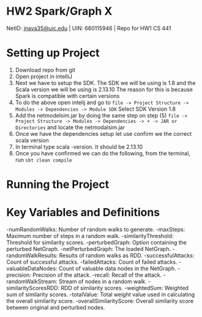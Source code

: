 # HW2 Spark/Graph X

NetID: jnava35@uic.edu | UIN: 660115946 | Repo for HW1 CS 441

# Setting up Project

1. Download repo from git
2. Open project in intelliJ 
3. Next we have to setup the SDK. The SDK we will be using is 1.8 and the Scala version we will be using is 2.13.10
   The reason for this is because Spark is compatible with certain versions
5. To do the above open intelij and go to `file -> Project Structure -> Modules -> Dependencies -> Module SDK` Select SDK Version 1.8
6. Add the netmodelsim.jar by doing the same step on step (5)
   `file -> Project Structure -> Modules -> Dependencies -> + -> JAR or Directories` and locate the netmodalsim.jar
8. Once we have the dependencies setup let use confirm we the correct scala version
9. In terminal type scala -version. It should be 2.13.10
10. Once you have confirmed we can do the following, from the terminal, run `sbt clean compile`

# Running the Project 


# Key Variables and Definitions
-numRandomWalks: Number of random walks to generate.
-maxSteps: Maximum number of steps in a random walk.
-similarityThreshold: Threshold for similarity scores.
-perturbedGraph: Option containing the perturbed NetGraph.
-netPerturbedGraph: The loaded NetGraph.
-randomWalkResults: Results of random walks as RDD.
-successfulAttacks: Count of successful attacks.
-failedAttacks: Count of failed attacks.
-valuableDataNodes: Count of valuable data nodes in the NetGraph.
-precision: Precision of the attack.
-recall: Recall of the attack.
-randomWalkStream: Stream of nodes in a random walk.
-similarityScoresRDD: RDD of similarity scores.
-weightedSum: Weighted sum of similarity scores.
-totalValue: Total weight value used in calculating the overall similarity score.
-overallSimilarityScore: Overall similarity score between original and perturbed nodes.

